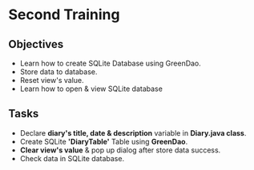 # Second Training

## Objectives
- Learn how to create SQLite Database using GreenDao.
- Store data to database.
- Reset view's value.
- Learn how to open & view SQLite database

## Tasks
- Declare **diary's title, date & description** variable in **Diary.java class**.
- Create SQLite **'DiaryTable'** Table using **GreenDao**.
- **Clear view's value** & pop up dialog after store data success.
- Check data in SQLite database.